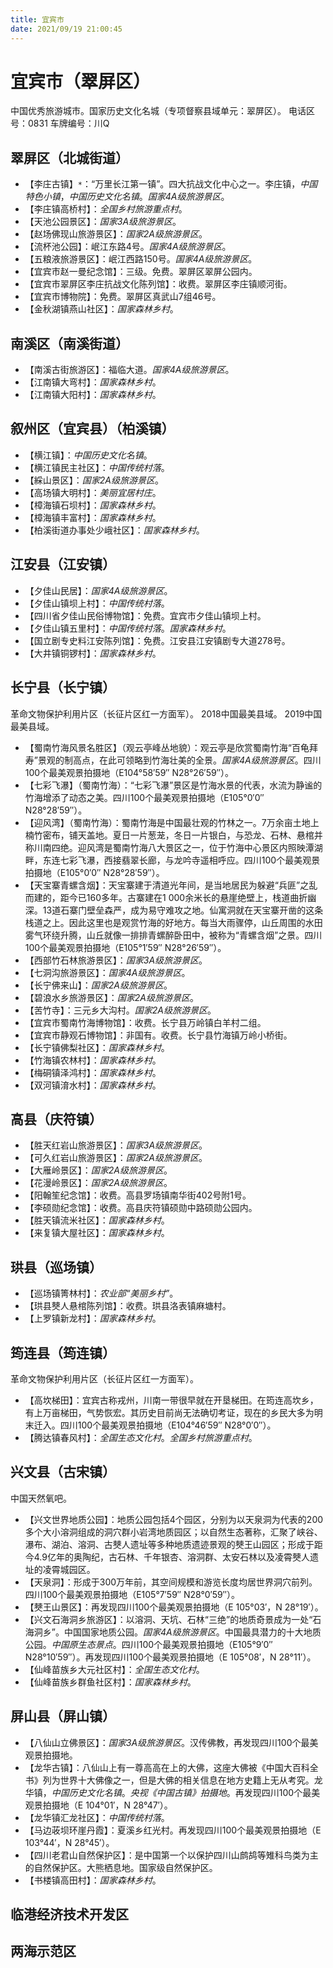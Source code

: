 ```yaml
---
title: 宜宾市
date: 2021/09/19 21:00:45
---
```


# 宜宾市（翠屏区）
中国优秀旅游城市。国家历史文化名城（专项督察县域单元：翠屏区）。
电话区号：0831
车牌编号：川Q
## 翠屏区（北城街道）
* 【李庄古镇】`*`：“万里长江第一镇”。四大抗战文化中心之一。李庄镇，*中国特色小镇*，*中国历史文化名镇*。*国家4A级旅游景区*。
* 【李庄镇高桥村】：*全国乡村旅游重点村*。
* 【天池公园景区】：*国家3A级旅游景区*。
* 【赵场佛现山旅游景区】：*国家2A级旅游景区*。
* 【流杯池公园】：岷江东路4号。*国家4A级旅游景区*。
* 【五粮液旅游景区】：岷江西路150号。*国家4A级旅游景区*。
* 【宜宾市赵一曼纪念馆】：三级。免费。翠屏区翠屏公园内。
* 【宜宾市翠屏区李庄抗战文化陈列馆】：收费。翠屏区李庄镇顺河街。
* 【宜宾市博物院】：免费。翠屏区真武山7组46号。
* 【金秋湖镇燕山社区】：*国家森林乡村*。
## 南溪区（南溪街道）
* 【南溪古街旅游区】：福临大道。*国家4A级旅游景区*。
* 【江南镇大弯村】：*国家森林乡村*。
* 【江南镇大阳村】：*国家森林乡村*。
## 叙州区（宜宾县）（柏溪镇）
* 【横江镇】：*中国历史文化名镇*。
* 【横江镇民主社区】：*中国传统村落*。
* 【綵山景区】：*国家2A级旅游景区*。
* 【高场镇大明村】：*美丽宜居村庄*。
* 【樟海镇石坝村】：*国家森林乡村*。
* 【樟海镇丰富村】：*国家森林乡村*。
* 【柏溪街道办事处少峨社区】：*国家森林乡村*。
## 江安县（江安镇）
* 【夕佳山民居】：*国家4A级旅游景区*。
* 【夕佳山镇坝上村】：*中国传统村落*。
* 【四川省夕佳山民俗博物馆】：免费。宜宾市夕佳山镇坝上村。
* 【夕佳山镇五里村】：*中国传统村落*。*国家森林乡村*。
* 【国立剧专史料江安陈列馆】：免费。江安县江安镇剧专大道278号。
* 【大井镇铜锣村】：*国家森林乡村*。
## 长宁县（长宁镇）
革命文物保护利用片区（长征片区红一方面军）。
2018中国最美县域。
2019中国最美县域。
* 【蜀南竹海风景名胜区】（观云亭峰丛地貌）：观云亭是欣赏蜀南竹海“百龟拜寿”景观的制高点，在此可领略到竹海壮美的全景。*国家4A级旅游景区*。四川100个最美观景拍摄地（E104°58′59″ N28°26′59″）。
* 【七彩飞瀑】（蜀南竹海）：“七彩飞瀑”景区是竹海水景的代表，水流为静谧的竹海增添了动态之美。四川100个最美观景拍摄地（E105°0′0″ N28°28′59″）。
* 【迎风湾】（蜀南竹海）：蜀南竹海是中国最壮观的竹林之一。7万余亩土地上楠竹密布，铺天盖地。夏日一片葱茏，冬日一片银白，与恐龙、石林、悬棺并称川南四绝。迎风湾是蜀南竹海八大景区之一，位于竹海中心景区内照映潭湖畔，东连七彩飞瀑，西接翡翠长廊，与龙吟寺遥相呼应。四川100个最美观景拍摄地（E105°0′0″ N28°28′59″）。
* 【天宝寨青螺含烟】：天宝寨建于清道光年间，是当地居民为躲避“兵匪”之乱而建的，距今已160多年。古寨建在1 000余米长的悬崖绝壁上，栈道曲折幽深。13道石寨门壁垒森严，成为易守难攻之地。仙寓洞就在天宝寨开凿的这条栈道之上。因此这里也是观赏竹海的好地方。每当大雨骤停，山丘周围的水田雾气环绕升腾，山丘就像一排排青螺醉卧田中，被称为“青螺含烟”之景。四川100个最美观景拍摄地（E105°1′59″ N28°26′59″）。
* 【西部竹石林旅游景区】：*国家3A级旅游景区*。
* 【七洞沟旅游景区】：*国家4A级旅游景区*。
* 【长宁佛来山】：*国家2A级旅游景区*。
* 【碧浪水乡旅游景区】：*国家2A级旅游景区*。
* 【苦竹寺】：三元乡大沟村。*国家2A级旅游景区*。
* 【宜宾市蜀南竹海博物馆】：收费。长宁县万岭镇白羊村二组。
* 【宜宾市静观石博物馆】：非国有。收费。长宁县竹海镇万岭小桥街。
* 【长宁镇佛梨社区】：*国家森林乡村*。
* 【竹海镇农林村】：*国家森林乡村*。
* 【梅硐镇泽鸿村】：*国家森林乡村*。
* 【双河镇淯水村】：*国家森林乡村*。
## 高县（庆符镇）
* 【胜天红岩山旅游景区】：*国家3A级旅游景区*。
* 【可久红岩山旅游景区】：*国家2A级旅游景区*。
* 【大雁岭景区】：*国家2A级旅游景区*。
* 【花漫岭景区】：*国家2A级旅游景区*。
* 【阳翰笙纪念馆】：收费。高县罗场镇南华街402号附1号。
* 【李硕勋纪念馆】：收费。高县庆符镇硕勋中路硕勋公园内。
* 【胜天镇流米社区】：*国家森林乡村*。
* 【来复镇大屋社区】：*国家森林乡村*。
## 珙县（巡场镇）
* 【巡场镇箐林村】：*农业部“美丽乡村”*。
* 【珙县僰人悬棺陈列馆】：收费。珙县洛表镇麻塘村。
* 【上罗镇新龙村】：*国家森林乡村*。
## 筠连县（筠连镇）
革命文物保护利用片区（长征片区红一方面军）。
* 【高坎梯田】：宜宾古称戎州，川南一带很早就在开垦梯田。在筠连高坎乡，有上万亩梯田，气势恢宏。其历史目前尚无法确切考证，现在的乡民大多为明末迁入。四川100个最美观景拍摄地（E104°46′59″ N28°0′0″）。
* 【腾达镇春风村】：*全国生态文化村*。*全国乡村旅游重点村*。
## 兴文县（古宋镇）
中国天然氧吧。
* 【兴文世界地质公园】：地质公园包括4个园区，分别为以天泉洞为代表的200多个大小溶洞组成的洞穴群小岩湾地质园区；以自然生态著称，汇聚了峡谷、瀑布、湖泊、溶洞、古僰人遗址等多种地质遗迹景观的僰王山园区；形成于距今4.9亿年的奥陶纪，古石林、千年银杏、溶洞群、太安石林以及凌霄僰人遗址的凌霄城园区。
* 【天泉洞】：形成于300万年前，其空间规模和游览长度均居世界洞穴前列。四川100个最美观景拍摄地（E105°7′59″ N28°0′59″）。
* 【僰王山景区】：再发现四川100个最美观景拍摄地（E 105°03′，N 28°19′）。
* 【兴文石海洞乡旅游区】：以溶洞、天坑、石林“三绝”的地质奇景成为一处“石海洞乡”。中国国家地质公园。*国家4A级旅游景区*。中国最具潜力的十大地质公园。*中国原生态景点*。四川100个最美观景拍摄地（E105°9′0″ N28°10′59″）。再发现四川100个最美观景拍摄地（E 105°08′，N 28°11′）。
* 【仙峰苗族乡大元社区村】：*全国生态文化村*。
* 【仙峰苗族乡群鱼社区村】：*国家森林乡村*。
## 屏山县（屏山镇）
* 【八仙山立佛景区】：*国家3A级旅游景区*。汉传佛教，再发现四川100个最美观景拍摄地。
* 【龙华古镇】：八仙山上有一尊高高在上的大佛，这座大佛被《中国大百科全书》列为世界十大佛像之一，但是大佛的相关信息在地方史籍上无从考究。龙华镇，*中国历史文化名镇*。*央视《中国古镇》拍摄地*。再发现四川100个最美观景拍摄地（E 104°01′，N 28°47′）。
* 【龙华镇汇龙社区】：*中国传统村落*。
* 【马边荍坝环崖丹霞】：夏溪乡红光村。再发现四川100个最美观景拍摄地（E 103°44′，N 28°45′）。
* 【四川老君山自然保护区】：是中国第一个以保护四川山鹧鸪等雉科鸟类为主的自然保护区。大熊栖息地。国家级自然保护区。
* 【书楼镇高田村】：*国家森林乡村*。
## 临港经济技术开发区
## 两海示范区
